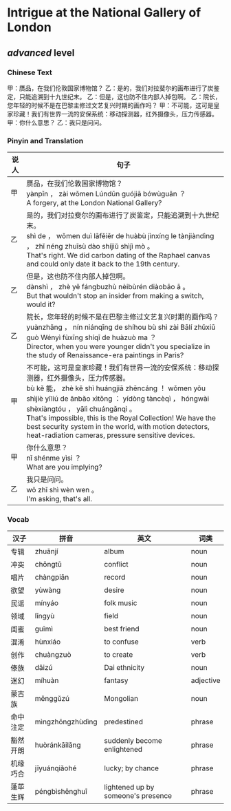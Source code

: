 # Intrigue at the National Gallery of London
## *advanced* level

### Chinese Text
甲：赝品，在我们伦敦国家博物馆？
乙：是的，我们对拉斐尔的画布进行了炭鉴定，只能追溯到十九世纪末。
乙：但是，这也防不住内部人掉包啊。
乙：院长，您年轻的时候不是在巴黎主修过文艺复兴时期的画作吗？
甲：不可能，这可是皇家珍藏！我们有世界一流的安保系统：移动探测器，红外摄像头，压力传感器。
甲：你什么意思？
乙：我只是问问。

### Pinyin and Translation
|说人|句子|
|----|----|
|甲|赝品，在我们伦敦国家博物馆？<br />yànpǐn ， zài wǒmen Lúndūn guójiā bówùguǎn ？<br />A forgery, at the London National Gallery?|
|乙|是的，我们对拉斐尔的画布进行了炭鉴定，只能追溯到十九世纪末。<br />shì de ， wǒmen duì lāfěiěr de huàbù jìnxíng le tànjiàndìng ， zhǐ néng zhuīsù dào shíjiǔ shìjì mò 。<br />That's right. We did carbon dating of the Raphael canvas and could only date it back to the 19th century.|
|乙|但是，这也防不住内部人掉包啊。<br />dànshì ， zhè yě fángbuzhù nèibùrén diàobāo ā 。<br />But that wouldn't stop an insider from making a switch, would it?|
|乙|院长，您年轻的时候不是在巴黎主修过文艺复兴时期的画作吗？<br />yuànzhǎng ， nín niánqīng de shíhou bù shì zài Bālí zhǔxiū guò Wényì fùxīng shíqī de huàzuò ma ？<br />Director, when you were younger didn't you specialize in the study of Renaissance-era paintings in Paris?|
|甲|不可能，这可是皇家珍藏！我们有世界一流的安保系统：移动探测器，红外摄像头，压力传感器。<br />bù kě 能， zhè kě shì huángjiā zhēncáng ！ wǒmen yǒu shìjiè yīliú de ānbǎo xìtǒng ： yídòng tàncèqì ， hóngwài shèxiàngtóu ， yālì chuángǎnqì 。<br />That's impossible, this is the Royal Collection! We have the best security system in the world, with motion detectors, heat-radiation cameras, pressure sensitive devices.|
|甲|你什么意思？<br />nǐ shénme yìsi ？<br />What are you implying?|
|乙|我只是问问。<br />wǒ zhǐ shì wèn wen 。<br />I'm asking, that's all.|
### Vocab
|汉子|拼音|英文|词类|
|----|----|----|----|
|专辑|zhuānjí|album|noun|
|冲突|chōngtū|conflict|noun|
|唱片|chàngpiān|record|noun|
|欲望|yùwàng|desire|noun|
|民谣|mínyáo|folk music|noun|
|领域|lǐngyù|field|noun|
|闺蜜|guīmì|best friend|noun|
|混淆|hùnxiáo|to confuse|verb|
|创作|chuàngzuò|to create|verb|
|傣族|dǎizú|Dai ethnicity|noun|
|迷幻|míhuàn|fantasy|adjective|
|蒙古族|měnggǔzú|Mongolian|noun|
|命中注定|mìngzhōngzhùdìng|predestined|phrase|
|豁然开朗|huòránkāilǎng|suddenly become enlightened|phrase|
|机缘巧合|jīyuánqiǎohé|lucky; by chance|phrase|
|蓬荜生辉|péngbìshēnghuī|lightened up by someone's presence|phrase|